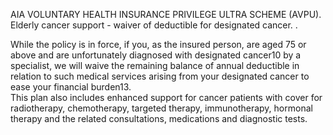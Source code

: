 AIA VOLUNTARY HEALTH INSURANCE PRIVILEGE ULTRA SCHEME (AVPU). Elderly cancer support - waiver of deductible for designated cancer. . 

While the policy is in force, if you, as the
insured person, are aged 75 or above and are
unfortunately diagnosed with designated
cancer10 by a specialist, we will waive the
remaining balance of annual deductible in
relation to such medical services arising from
your designated cancer to ease your financial
burden13.  
This plan also includes enhanced support for cancer
patients with cover for radiotherapy, chemotherapy, targeted
therapy, immunotherapy, hormonal therapy and the related
consultations, medications and diagnostic tests.  
<figure>
</figure>